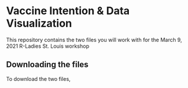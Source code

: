 # Vaccine Intention & Data Visualization

This repository contains the two files you will work with for the March 9, 2021 R-Ladies St. Louis workshop

## Downloading the files 

To download the two files, 

